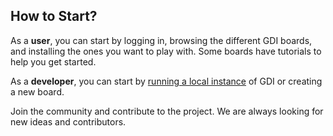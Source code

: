 ## How to Start?

As a **user**, you can start by logging in, browsing the different GDI boards, and installing the ones you want to play with. Some boards have tutorials to help you get started.

As a **developer**, you can start by [running a local instance](https://github.com/dht/gdi?tab=readme-ov-file#running-a-local-instance) of GDI or creating a new board.

Join the community and contribute to the project. We are always looking for new ideas and contributors.
